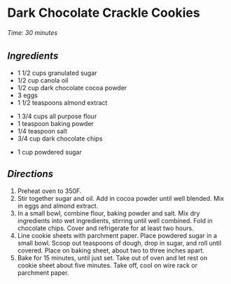 # Dark Chocolate Crackle Cookies

######  Time: 30 minutes

##  *Ingredients*
- 1 1/2 cups granulated sugar
- 1/2 cup canola oil
- 1/2 cup dark chocolate cocoa powder
- 3 eggs
- 1 1/2 teaspoons almond extract
<!--  -->
- 1 3/4 cups all purpose flour
- 1 teaspoon baking powder
- 1/4 teaspoon salt
- 3/4 cup dark chocolate chips
<!--  -->
- 1 cup powdered sugar

##  *Directions*
1. Preheat oven to 350F.
2. Stir together sugar and oil. Add in cocoa powder until well blended. Mix in eggs and almond extract.
3. In a small bowl, combine flour, baking powder and salt. Mix dry ingredients into wet ingredients, stirring until well combined. Fold in chocolate chips. Cover and refrigerate for at least two hours.
4. Line cookie sheets with parchment paper. Place powdered sugar in a small bowl.  Scoop out teaspoons of dough, drop in sugar, and roll until covered.  Place on baking sheet, about two to three inches apart.
5. Bake for 15 minutes, until just set. Take out of oven and let rest on cookie sheet about five minutes. Take off, cool on wire rack or parchment paper.